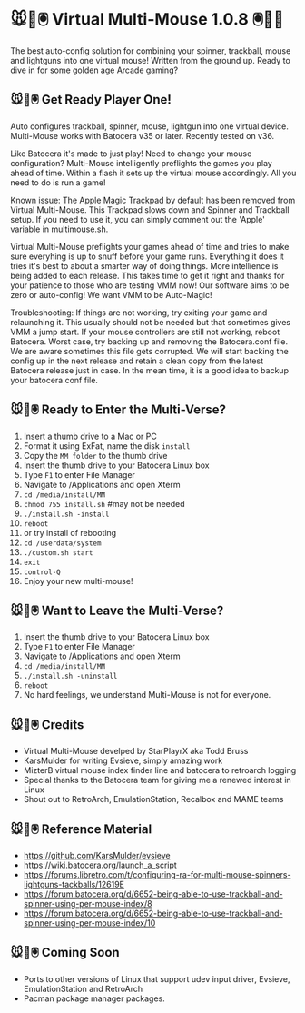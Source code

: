 # 🐭👾🖲️ Virtual Multi-Mouse 1.0.8 🖲️👾🐭

The best auto-config solution for combining your spinner, trackball, mouse and lightguns into one virtual mouse! Written from the ground up. Ready to dive in for some golden age Arcade gaming?

## 🐭👾🖲️ Get Ready Player One!

Auto configures trackball, spinner, mouse, lightgun into one virtual device. Multi-Mouse works with Batocera v35 or later. Recently tested on v36.

Like Batocera it's made to just play! Need to change your mouse configuration? Multi-Mouse intelligently preflights the games you play ahead of time. Within a flash it sets up the virtual mouse accordingly. All you need to do is run a game!

Known issue: The Apple Magic Trackpad by default has been removed from Virtual Multi-Mouse. This Trackpad slows down and Spinner and Trackball setup. If you need to use it, you can simply comment out the 'Apple' variable in multimouse.sh.

Virtual Multi-Mouse preflights your games ahead of time and tries to make sure everyhing is up to snuff before your game runs. Everything it does it tries it's best to about a smarter way of doing things. More intellience is being added to each release. This takes time to get it right and thanks for your patience to those who are testing VMM now! Our software aims to be zero or auto-config! We want VMM to be Auto-Magic!

Troubleshooting: If things are not working, try exiting your game and relaunching it. This usually should not be needed but that sometimes gives VMM a jump start. If your mouse controllers are still not working, reboot Batocera. Worst case, try backing up and removing the Batocera.conf file. We are aware sometimes this file gets corrupted. We will start backing the config up in the next release and retain a clean copy from the latest Batocera release just in case. In the mean time, it is a good idea to backup your batocera.conf file.

## 🐭👾🖲️ Ready to Enter the Multi-Verse?

1.  Insert a thumb drive to a Mac or PC
2.  Format it using ExFat, name the disk `install`
3.  Copy the `MM folder` to the thumb drive
4.  Insert the thumb drive to your Batocera Linux box
5.  Type `F1` to enter File Manager
6.  Navigate to /Applications and open Xterm
7.  `cd /media/install/MM`
8.  `chmod 755 install.sh` #may not be needed
9.  `./install.sh -install`
10.  `reboot`
11.  or try install of rebooting
12.  `cd /userdata/system`
13.  `./custom.sh start`
14.  `exit`
15.  `control-Q`
16.  Enjoy your new multi-mouse!

## 🐭👾🖲️ Want to Leave the Multi-Verse?

1.  Insert the thumb drive to your Batocera Linux box
2.  Type `F1` to enter File Manager
3.  Navigate to /Applications and open Xterm
4.  `cd /media/install/MM`
5.  `./install.sh -uninstall`
6.  `reboot`
7.  No hard feelings, we understand Multi-Mouse is not for everyone.

## 🐭👾🖲️ Credits
* Virtual Multi-Mouse develped by StarPlayrX aka Todd Bruss
* KarsMulder for writing Evsieve, simply amazing work
* MizterB virtual mouse index finder line and batocera to retroarch logging
* Special thanks to the Batocera team for giving me a renewed interest in Linux
* Shout out to RetroArch, EmulationStation, Recalbox and MAME teams

## 🐭👾🖲️ Reference Material

* https://github.com/KarsMulder/evsieve
* https://wiki.batocera.org/launch_a_script
* https://forums.libretro.com/t/configuring-ra-for-multi-mouse-spinners-lightguns-tackballs/12619E
* https://forum.batocera.org/d/6652-being-able-to-use-trackball-and-spinner-using-per-mouse-index/8
* https://forum.batocera.org/d/6652-being-able-to-use-trackball-and-spinner-using-per-mouse-index/10

## 🐭👾🖲️ Coming Soon

* Ports to other versions of Linux that support udev input driver, Evsieve, EmulationStation and RetroArch
* Pacman package manager packages.
